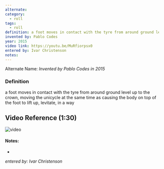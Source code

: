 ```yaml
---
alternate: 
category:
  - roll
tags:
  - roll
definition: a foot moves in contact with the tyre from around ground level up to the crown, moving the unicycle at the same time as causing the body on top of the foot to lift up, levitate, in a way
invented by: Pablo Codes
year: 2015
video link: https://youtu.be/MuRfiorpsx0
entered by: Ivar Christenson
notes: 
---
```

Alternate Name: 
*Invented by Pablo Codes in 2015*

### Definition
a foot moves in contact with the tyre from around ground level up to the crown, moving the unicycle at the same time as causing the body on top of the foot to lift up, levitate, in a way

## Video Reference (1:30)
![video](https://youtu.be/MuRfiorpsx0)

#### Notes:
- 
*entered by: Ivar Christenson*
